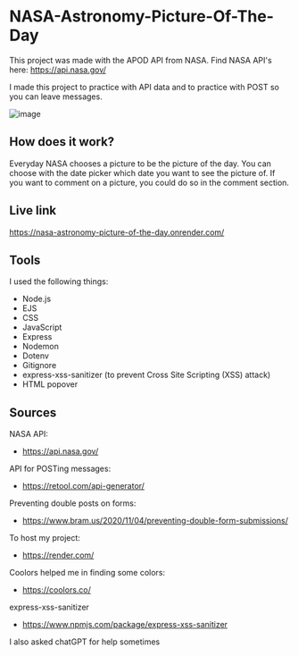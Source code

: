 # NASA-Astronomy-Picture-Of-The-Day

This project was made with the APOD API from NASA. 
Find NASA API's here: https://api.nasa.gov/

I made this project to practice with API data and to practice with POST so you can leave messages.

![image](https://github.com/r20222/NASA-Astronomy-Picture-Of-The-Day/assets/101579892/29dc458f-8894-4837-b810-1ae503a41cc5)


## How does it work?

Everyday NASA chooses a picture to be the picture of the day. You can choose with the date picker which date you want to see the picture of. If you want to comment on a picture, you could do so in the comment section.

## Live link

https://nasa-astronomy-picture-of-the-day.onrender.com/

## Tools

I used the following things:

* Node.js
* EJS
* CSS
* JavaScript
* Express
* Nodemon
* Dotenv
* Gitignore
* express-xss-sanitizer (to prevent Cross Site Scripting (XSS) attack)
* HTML popover

## Sources

NASA API:
* https://api.nasa.gov/

API for POSTing messages:
* https://retool.com/api-generator/

Preventing double posts on forms:
* https://www.bram.us/2020/11/04/preventing-double-form-submissions/

To host my project:
* https://render.com/

Coolors helped me in finding some colors:
* https://coolors.co/

express-xss-sanitizer
* https://www.npmjs.com/package/express-xss-sanitizer

I also asked chatGPT for help sometimes
